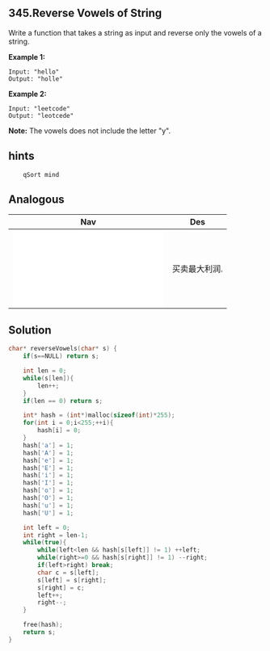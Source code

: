 ## 345.Reverse Vowels of String

Write a function that takes a string as input and reverse only the vowels of a string.

**Example 1:**
```
Input: "hello"
Output: "holle"
```
**Example 2:**
```
Input: "leetcode"
Output: "leotcede"
```
**Note:**
The vowels does not include the letter "y".

## hints
```
    qSort mind
```

## Analogous
|                       Nav                 |                   Des            |
| :----------------------------------------:|:--------------------------------:|
| ![maxProfit](maxProfit.md)|买卖最大利润.                                     |


## Solution
``` c
char* reverseVowels(char* s) {
    if(s==NULL) return s;

    int len = 0;
    while(s[len]){
        len++;
    }
    if(len == 0) return s;

    int* hash = (int*)malloc(sizeof(int)*255);
    for(int i = 0;i<255;++i){
        hash[i] = 0;
    }
    hash['a'] = 1;
    hash['A'] = 1;
    hash['e'] = 1;
    hash['E'] = 1;
    hash['i'] = 1;
    hash['I'] = 1;
    hash['o'] = 1;
    hash['O'] = 1;
    hash['u'] = 1;
    hash['U'] = 1;

    int left = 0;
    int right = len-1;
    while(true){
        while(left<len && hash[s[left]] != 1) ++left;
        while(right>=0 && hash[s[right]] != 1) --right;
        if(left>right) break;
        char c = s[left];
        s[left] = s[right];
        s[right] = c;
        left++;
        right--;
    }

    free(hash);
    return s;
}
```